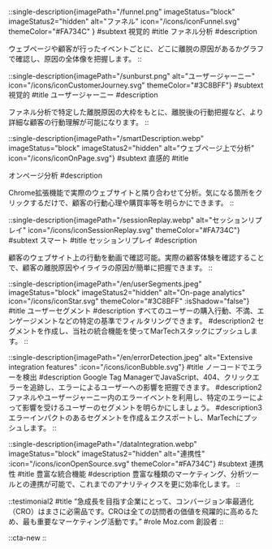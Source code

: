 ::single-description{imagePath="/funnel.png" imageStatus="block" imageStatus2="hidden" alt="ファネル" icon="/icons/iconFunnel.svg" themeColor="#FA734C" }
#subtext
視覚的
#title
ファネル分析
#description
<!-- ページごと、あるいはボタンのクリックなどユーザーのアクションごとにグラフを作成し、どこに離脱の原因があるかすぐにわかります。 -->
ウェブページや顧客が行ったイベントごとに、どこに離脱の原因があるかグラフで確認し、原因の全体像を把握します。
::

::single-description{imagePath="/sunburst.png" alt="ユーザージャーニー" icon="/icons/iconCustomerJourney.svg" themeColor="#3C8BFF"}
#subtext
視覚的
#title
ユーザージャーニー
#description
<!-- ユーザーのウェブサイト上の行動をグラフ化して確認できます。全体像を把握し、どこから改善していくべきか判断できます。 -->
ファネル分析で特定した離脱原因の大枠をもとに、離脱後の行動把握など、より詳細な顧客の行動理解が可能になります。
::

::single-description{imagePath="/smartDescription.webp" imageStatus="block" imageStatus2="hidden" alt="ウェブページ上で分析" icon="/icons/iconOnPage.svg"}
#subtext
直感的
#title
<!-- ウェブページ上で分析 -->
オンページ分析
#description
<!-- 気になる箇所をクリックするだけで、実際のウェブサイト上でコンバージョン率(CVR)に影響を与える重要な要素を明らかにできます。 -->
Chrome拡張機能で実際のウェブサイトと隣り合わせて分析。気になる箇所をクリックするだけで、顧客の行動心理や購買率等を明らかにできます。
::

::single-description{imagePath="/sessionReplay.webp" alt="セッションリプレイ" icon="/icons/iconSessionReplay.svg" themeColor="#FA734C"}
#subtext
スマート
#title
セッションリプレイ
#description
<!-- ユーザーのウェブ上の行動を動画で確認し、ユーザーが持つ不満を素早く発見できます。スクリーニングすることで、あなたの気になる特定のユーザーに絞れます。 -->
顧客のウェブサイト上の行動を動画で確認可能。実際の顧客体験を確認することで、顧客の離脱原因やイライラの原因が簡単に把握できます。
::

::single-description{imagePath="/en/userSegments.jpeg" imageStatus="block" imageStatus2="hidden" alt="On-page analytics" icon="/icons/iconStar.svg" themeColor="#3C8BFF" :isShadow="false"}
#title
ユーザーセグメント
#description
すべてのユーザーの購入行動、不満、エンゲージメントなどの特定の基準でフィルタリングできます。
#description2
セグメントを作成し、当社の統合機能を使ってMarTechスタックにプッシュします。
::

::single-description{imagePath="/en/errorDetection.jpeg" alt="Extensive integration features" :icon="/icons/iconBubble.svg"}
#title
ノーコードでエラーを検出
#description
Google Tag ManagerでJavaScript、404、クリックエラーを追跡し、エラーによるユーザーへの影響を把握できます。
#description2
ファネルやユーザージャーニー内のエラーイベントを利用し、特定のエラーによって影響を受けるユーザーのセグメントを明らかにしましょう。
#description3
エラーインパクトのあるセグメントを作成＆エクスポートし、MarTechにプッシュします。
::


::single-description{imagePath="/dataIntegration.webp" imageStatus="block" imageStatus2="hidden" alt="連携性" :icon="/icons/iconOpenSource.svg" themeColor="#FA734C"}
#subtext
連携性
#title
豊富な統合機能
#description
豊富な種類のマーケティング、分析ツールとの連携が可能で、これまでのアナリティクスを更に効率化します。
::

::testimonial2
#title
“急成長を目指す企業にとって、コンバージョン率最適化（CRO）はまさに必需品です。CROは全ての訪問者の価値を飛躍的に高めるため、最も重要なマーケティング活動です。”
#role
Moz.com 創設者
::

::cta-new
::